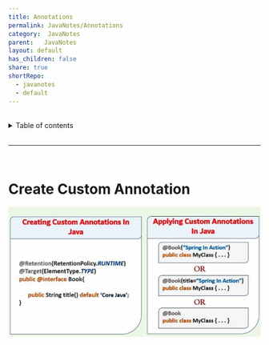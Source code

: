 ```yaml
---
title: Annotations
permalink: JavaNotes/Annotations
category:  JavaNotes
parent:   JavaNotes
layout: default
has_children: false
share: true
shortRepo:
  - javanotes
  - default          
---
```



<br/>          

<details markdown="block">                
<summary>                
Table of contents                
</summary>                
{: .text-delta }                
1. TOC                
{:toc}                
</details>                

<br/>                

***                

<br/>

# Create Custom Annotation

![createAnnotation.png](../assets/images/createAnnotation.png)